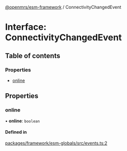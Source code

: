 [@openmrs/esm-framework](../API.md) / ConnectivityChangedEvent

# Interface: ConnectivityChangedEvent

## Table of contents

### Properties

- [online](ConnectivityChangedEvent.md#online)

## Properties

### online

• **online**: `boolean`

#### Defined in

[packages/framework/esm-globals/src/events.ts:2](https://github.com/nanfuka/openmrs-esm-core/blob/master/packages/framework/esm-globals/src/events.ts#L2)
